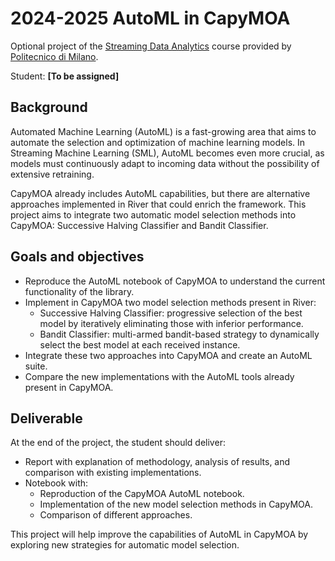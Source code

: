# 2024-2025 AutoML in CapyMOA

Optional project of the [Streaming Data Analytics](http://emanueledellavalle.org/teaching/streaming-data-analytics-2023-24/) course provided by [Politecnico di Milano](https://www11.ceda.polimi.it/schedaincarico/schedaincarico/controller/scheda_pubblica/SchedaPublic.do?&evn_default=evento&c_classe=811164&polij_device_category=DESKTOP&__pj0=0&__pj1=d563c55e73c3035baf5b0bab2dda086b).

Student: **[To be assigned]**

## Background
Automated Machine Learning (AutoML) is a fast-growing area that aims to automate the selection and optimization of machine learning models. In Streaming Machine Learning (SML), AutoML becomes even more crucial, as models must continuously adapt to incoming data without the possibility of extensive retraining.

CapyMOA already includes AutoML capabilities, but there are alternative approaches implemented in River that could enrich the framework. This project aims to integrate two automatic model selection methods into CapyMOA: Successive Halving Classifier and Bandit Classifier.

## Goals and objectives
- Reproduce the AutoML notebook of CapyMOA to understand the current functionality of the library.
- Implement in CapyMOA two model selection methods present in River:
  - Successive Halving Classifier: progressive selection of the best model by iteratively eliminating those with inferior performance.
  - Bandit Classifier: multi-armed bandit-based strategy to dynamically select the best model at each received instance.
- Integrate these two approaches into CapyMOA and create an AutoML suite.
- Compare the new implementations with the AutoML tools already present in CapyMOA.

## Deliverable
At the end of the project, the student should deliver:
- Report with explanation of methodology, analysis of results, and comparison with existing implementations.
- Notebook with:
  - Reproduction of the CapyMOA AutoML notebook.
  - Implementation of the new model selection methods in CapyMOA.
  - Comparison of different approaches.

This project will help improve the capabilities of AutoML in CapyMOA by exploring new strategies for automatic model selection.


